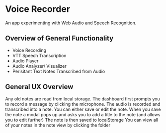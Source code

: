 # Voice Recorder

An app experimenting with Web Audio and Speech Recognition.

## Overview of General Functionality
- Voice Recording
- VTT Speech Transcription
- Audio Player
- Audio Analyzer/ Visualizer
- Perisitant Text Notes Transcribed from Audio

## General UX Overview 

Any old notes are read from local storage. 
The dashboard first prompts you to record a message by clicking the microphone. 
The audio is recorded and transcribed into a note.
You can either save or edit the note. 
When you save the note a modal pops up and asks you to add a title to the note (and allows you to edit further)
The note is then saved to localStorage
You can view all of your notes in the note view by clicking the folder 
